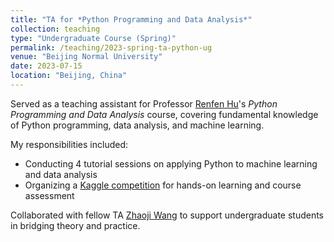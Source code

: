 ```yaml
---
title: "TA for *Python Programming and Data Analysis*"
collection: teaching
type: "Undergraduate Course (Spring)"
permalink: /teaching/2023-spring-ta-python-ug
venue: "Beijing Normal University"
date: 2023-07-15
location: "Beijing, China"
---
```


Served as a teaching assistant for Professor [Renfen Hu](http://irishu.cn/)'s *Python Programming and Data Analysis* course, covering fundamental knowledge of Python programming, data analysis, and machine learning.

My responsibilities included:

- Conducting 4 tutorial sessions on applying Python to machine learning and data analysis
- Organizing a [Kaggle competition](https://www.kaggle.com/competitions/loan-status-binary-classification) for hands-on learning and course assessment

Collaborated with fellow TA [Zhaoji Wang](https://www.linkedin.com/in/zhaoji-wang/) to support undergraduate students in bridging theory and practice.
